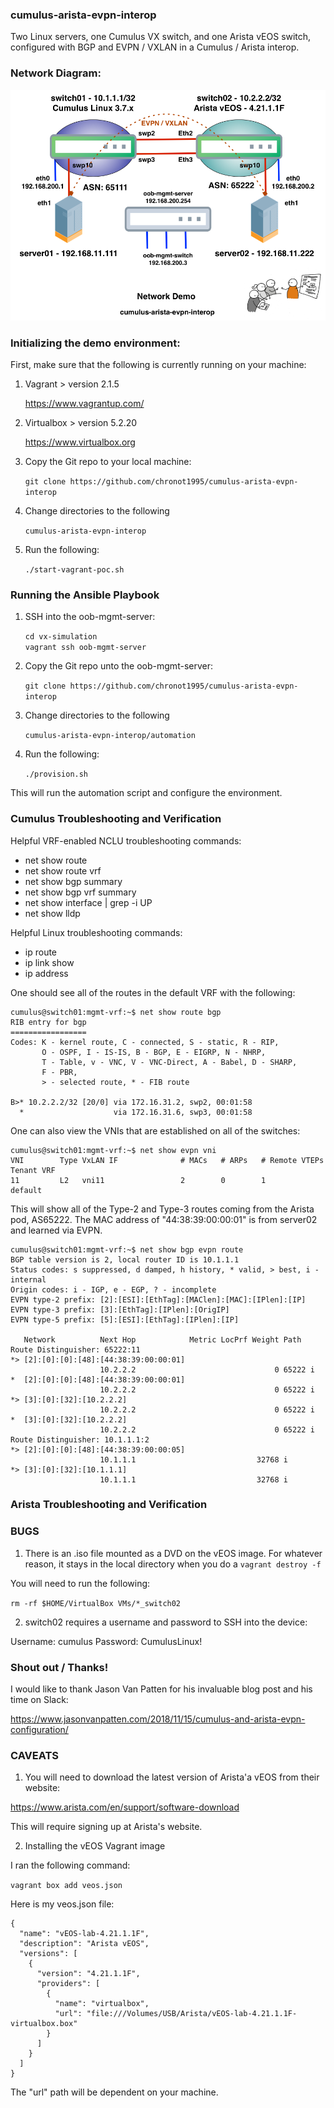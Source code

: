 ### cumulus-arista-evpn-interop

Two Linux servers, one Cumulus VX switch, and one Arista vEOS switch, configured with BGP and EVPN / VXLAN in a Cumulus / Arista interop.

### Network Diagram:

![Network Diagram](https://github.com/chronot1995/cumulus-arista-evpn-interop/blob/master/documentation/cumulus-arista-evpn-interop.png)

### Initializing the demo environment:

First, make sure that the following is currently running on your machine:

1. Vagrant > version 2.1.5

    https://www.vagrantup.com/

2. Virtualbox > version 5.2.20

    https://www.virtualbox.org

3. Copy the Git repo to your local machine:

    ```git clone https://github.com/chronot1995/cumulus-arista-evpn-interop```

4. Change directories to the following

    ```cumulus-arista-evpn-interop```

6. Run the following:

    ```./start-vagrant-poc.sh```

### Running the Ansible Playbook

1. SSH into the oob-mgmt-server:

    ```cd vx-simulation```   
    ```vagrant ssh oob-mgmt-server```

2. Copy the Git repo unto the oob-mgmt-server:

    ```git clone https://github.com/chronot1995/cumulus-arista-evpn-interop```

3. Change directories to the following

    ```cumulus-arista-evpn-interop/automation```

4. Run the following:

    ```./provision.sh```

This will run the automation script and configure the environment.

### Cumulus Troubleshooting and Verification

Helpful VRF-enabled NCLU troubleshooting commands:

- net show route
- net show route vrf <name>
- net show bgp summary
- net show bgp vrf <name> summary
- net show interface | grep -i UP
- net show lldp

Helpful Linux troubleshooting commands:

- ip route
- ip link show
- ip address <interface>

One should see all of the routes in the default VRF with the following:

```
cumulus@switch01:mgmt-vrf:~$ net show route bgp
RIB entry for bgp
=================
Codes: K - kernel route, C - connected, S - static, R - RIP,
       O - OSPF, I - IS-IS, B - BGP, E - EIGRP, N - NHRP,
       T - Table, v - VNC, V - VNC-Direct, A - Babel, D - SHARP,
       F - PBR,
       > - selected route, * - FIB route

B>* 10.2.2.2/32 [20/0] via 172.16.31.2, swp2, 00:01:58
  *                    via 172.16.31.6, swp3, 00:01:58

```

One can also view the VNIs that are established on all of the switches:

```
cumulus@switch01:mgmt-vrf:~$ net show evpn vni
VNI        Type VxLAN IF              # MACs   # ARPs   # Remote VTEPs  Tenant VRF
11         L2   vni11                 2        0        1               default
```

This will show all of the Type-2 and Type-3 routes coming from the Arista pod, AS65222. The MAC address of "44:38:39:00:00:01" is from server02 and learned via EVPN.

```
cumulus@switch01:mgmt-vrf:~$ net show bgp evpn route
BGP table version is 2, local router ID is 10.1.1.1
Status codes: s suppressed, d damped, h history, * valid, > best, i - internal
Origin codes: i - IGP, e - EGP, ? - incomplete
EVPN type-2 prefix: [2]:[ESI]:[EthTag]:[MAClen]:[MAC]:[IPlen]:[IP]
EVPN type-3 prefix: [3]:[EthTag]:[IPlen]:[OrigIP]
EVPN type-5 prefix: [5]:[ESI]:[EthTag]:[IPlen]:[IP]

   Network          Next Hop            Metric LocPrf Weight Path
Route Distinguisher: 65222:11
*> [2]:[0]:[0]:[48]:[44:38:39:00:00:01]
                    10.2.2.2                               0 65222 i
*  [2]:[0]:[0]:[48]:[44:38:39:00:00:01]
                    10.2.2.2                               0 65222 i
*> [3]:[0]:[32]:[10.2.2.2]
                    10.2.2.2                               0 65222 i
*  [3]:[0]:[32]:[10.2.2.2]
                    10.2.2.2                               0 65222 i
Route Distinguisher: 10.1.1.1:2
*> [2]:[0]:[0]:[48]:[44:38:39:00:00:05]
                    10.1.1.1                           32768 i
*> [3]:[0]:[32]:[10.1.1.1]
                    10.1.1.1                           32768 i
```

### Arista Troubleshooting and Verification

### BUGS

1. There is an .iso file mounted as a DVD on the vEOS image. For whatever reason, it stays in the local directory when you do a ```vagrant destroy -f```

You will need to run the following:

```rm -rf $HOME/VirtualBox VMs/*_switch02```

2. switch02 requires a username and password to SSH into the device:

Username: cumulus
Password: CumulusLinux!

### Shout out / Thanks!

I would like to thank Jason Van Patten for his invaluable blog post and his time on Slack:

https://www.jasonvanpatten.com/2018/11/15/cumulus-and-arista-evpn-configuration/

### CAVEATS

1. You will need to download the latest version of Arista'a vEOS from their website:

https://www.arista.com/en/support/software-download

This will require signing up at Arista's website.

2. Installing the vEOS Vagrant image

I ran the following command:

```vagrant box add veos.json```

Here is my veos.json file:

```
{
  "name": "vEOS-lab-4.21.1.1F",
  "description": "Arista vEOS",
  "versions": [
	{
	  "version": "4.21.1.1F",
	  "providers": [
		{
		  "name": "virtualbox",
		  "url": "file:///Volumes/USB/Arista/vEOS-lab-4.21.1.1F-virtualbox.box"
		}
	  ]
	}
  ]
}
```

The "url" path will be dependent on your machine.
